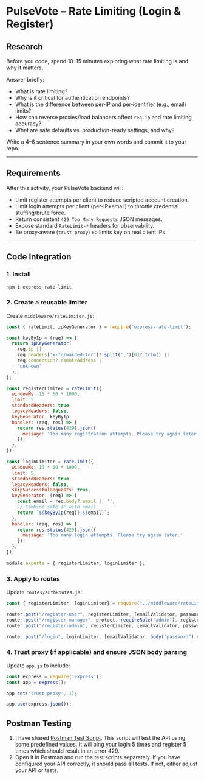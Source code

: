 # PulseVote – Rate Limiting (Login & Register)

## Research
Before you code, spend 10–15 minutes exploring what rate limiting is and why it matters.

Answer briefly:
- What is rate limiting?
- Why is it critical for authentication endpoints?
- What is the difference between per‑IP and per‑identifier (e.g., email) limits?
- How can reverse proxies/load balancers affect `req.ip` and rate limiting accuracy?
- What are safe defaults vs. production-ready settings, and why?

Write a 4–6 sentence summary in your own words and commit it to your repo.

---

## Requirements
After this activity, your PulseVote backend will:
- Limit register attempts per client to reduce scripted account creation.
- Limit login attempts per client (per-IP+email) to throttle credential stuffing/brute force.
- Return consistent `429 Too Many Requests` JSON messages.
- Expose standard `RateLimit-*` headers for observability.
- Be proxy‑aware (`trust proxy`) so limits key on real client IPs.

---

## Code Integration

### 1. Install
```bash
npm i express-rate-limit
```

### 2. Create a reusable limiter
Create `middleware/rateLimiter.js`:

```js
const { rateLimit, ipKeyGenerator } = require('express-rate-limit');

const keyByIp = (req) => {
  return ipKeyGenerator(
    req.ip ||
    req.headers['x-forwarded-for']?.split(',')[0]?.trim() ||
    req.connection?.remoteAddress ||
    'unknown'
  );
};

const registerLimiter = rateLimit({
  windowMs: 15 * 60 * 1000,
  limit: 5,
  standardHeaders: true,
  legacyHeaders: false,
  keyGenerator: keyByIp,
  handler: (req, res) => {
    return res.status(429).json({
      message: 'Too many registration attempts. Please try again later.'
    });
  },
});

const loginLimiter = rateLimit({
  windowMs: 10 * 60 * 1000,
  limit: 5,
  standardHeaders: true,
  legacyHeaders: false,
  skipSuccessfulRequests: true,
  keyGenerator: (req) => {
    const email = req.body?.email || '';
    // Combine safe IP with email
    return `${keyByIp(req)}:${email}`;
  },
  handler: (req, res) => {
    return res.status(429).json({
      message: 'Too many login attempts. Please try again later.'
    });
  },
});

module.exports = { registerLimiter, loginLimiter };

```

### 3. Apply to routes
Update `routes/authRoutes.js`:

```js
const { registerLimiter, loginLimiter} = require("../middleware/rateLimiter")

router.post("/register-user", registerLimiter, [emailValidator, passwordValidator], registerUser);
router.post("/register-manager", protect, requireRole("admin"), registerLimiter, [emailValidator, passwordValidator], registerManager);
router.post("/register-admin", registerLimiter, [emailValidator, passwordValidator], registerAdmin);

router.post("/login", loginLimiter, [emailValidator, body("password").notEmpty().trim().escape()], login);

```

### 4. Trust proxy (if applicable) and ensure JSON body parsing
Update `app.js` to include:

```js
const express = require('express');
const app = express();

app.set('trust proxy', 1);

app.use(express.json());
```
## Postman Testing

1. I have shared [Postman Test Script](/08%20-%20Rate%20Limiting/PulseVite%20Rate%20Limit%20Test.postman_collection). This script will test the API using some predefined values. It will ping your login 5 times and register 5 times which should result in an error 429.
3. Open it in Postman and run the test scripts separately. If you have configured your API correctly, it should pass all tests. If not, either adjust your API or tests.